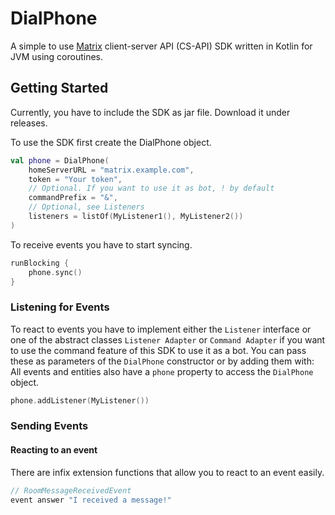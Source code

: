 # DialPhone

A simple to use [Matrix](https://matrix.org/) client-server API (CS-API) SDK written in Kotlin for JVM
using coroutines.

## Getting Started

Currently, you have to include the SDK as jar file. Download it under releases.

To use the SDK first create the DialPhone object.
```kotlin
val phone = DialPhone(
    homeServerURL = "matrix.example.com",
    token = "Your token",
    // Optional. If you want to use it as bot, ! by default
    commandPrefix = "&",
    // Optional, see Listeners
    listeners = listOf(MyListener1(), MyListener2())
)
```

To receive events you have to start syncing.

```kotlin
runBlocking {
    phone.sync()
}
```
### Listening for Events

To react to events you have to implement either the `Listener` interface
or one of the abstract classes `Listener Adapter` or `Command Adapter` if you want to use
the command feature of this SDK to use it as a bot.
You can pass these as parameters of the `DialPhone` constructor or by adding them with:
All events and entities also have a `phone` property to access the `DialPhone` object.

```kotlin
phone.addListener(MyListener())
```

### Sending Events

#### Reacting to an event

There are infix extension functions that allow you to react to an event easily.

```kotlin
// RoomMessageReceivedEvent
event answer "I received a message!"
```